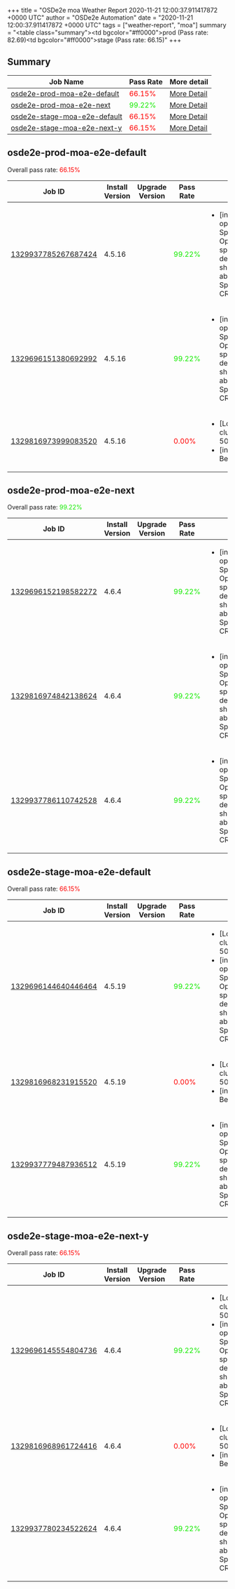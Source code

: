 +++
title = "OSDe2e moa Weather Report 2020-11-21 12:00:37.911417872 +0000 UTC"
author = "OSDe2e Automation"
date = "2020-11-21 12:00:37.911417872 +0000 UTC"
tags = ["weather-report", "moa"]
summary = "<table class=\"summary\"><tr><td bgcolor=\"#ff0000\"></td><td>prod (Pass rate: 82.69)</td></tr><tr><td bgcolor=\"#ff0000\"></td><td>stage (Pass rate: 66.15)</td></tr></table>"
+++
## Summary

| Job Name | Pass Rate | More detail |
|----------|-----------|-------------|
|[osde2e-prod-moa-e2e-default](https://prow.svc.ci.openshift.org/?job=osde2e-prod-moa-e2e-default)| <span style="color:#ff0000;">66.15%</span>|[More Detail](#osde2e-prod-moa-e2e-default)|
|[osde2e-prod-moa-e2e-next](https://prow.svc.ci.openshift.org/?job=osde2e-prod-moa-e2e-next)| <span style="color:#14eb00;">99.22%</span>|[More Detail](#osde2e-prod-moa-e2e-next)|
|[osde2e-stage-moa-e2e-default](https://prow.svc.ci.openshift.org/?job=osde2e-stage-moa-e2e-default)| <span style="color:#ff0000;">66.15%</span>|[More Detail](#osde2e-stage-moa-e2e-default)|
|[osde2e-stage-moa-e2e-next-y](https://prow.svc.ci.openshift.org/?job=osde2e-stage-moa-e2e-next-y)| <span style="color:#ff0000;">66.15%</span>|[More Detail](#osde2e-stage-moa-e2e-next-y)|



## osde2e-prod-moa-e2e-default

Overall pass rate: <span style="color:#ff0000;">66.15%</span>

| Job ID | Install Version | Upgrade Version | Pass Rate | Failures |
|--------|-----------------|-----------------|-----------|----------|
[1329937785267687424](https://prow.ci.openshift.org/view/gs/origin-ci-test/logs/osde2e-prod-moa-e2e-default/1329937785267687424) | 4.5.16 |  | <span style="color:#14eb00;">99.22%</span>|<ul><li>[install] [Suite: operators] [OSD] Splunk Forwarder Operator splunkforwarders dedicated admin should not be able to manage SplunkForwarders CR</li></ul>
[1329696151380692992](https://prow.ci.openshift.org/view/gs/origin-ci-test/logs/osde2e-prod-moa-e2e-default/1329696151380692992) | 4.5.16 |  | <span style="color:#14eb00;">99.22%</span>|<ul><li>[install] [Suite: operators] [OSD] Splunk Forwarder Operator splunkforwarders dedicated admin should not be able to manage SplunkForwarders CR</li></ul>
[1329816973999083520](https://prow.ci.openshift.org/view/gs/origin-ci-test/logs/osde2e-prod-moa-e2e-default/1329816973999083520) | 4.5.16 |  | <span style="color:#ff0000;">0.00%</span>|<ul><li>[Log Metrics] cluster-mgmt-500</li><li>[install] BeforeSuite</li></ul>



## osde2e-prod-moa-e2e-next

Overall pass rate: <span style="color:#14eb00;">99.22%</span>

| Job ID | Install Version | Upgrade Version | Pass Rate | Failures |
|--------|-----------------|-----------------|-----------|----------|
[1329696152198582272](https://prow.ci.openshift.org/view/gs/origin-ci-test/logs/osde2e-prod-moa-e2e-next/1329696152198582272) | 4.6.4 |  | <span style="color:#14eb00;">99.22%</span>|<ul><li>[install] [Suite: operators] [OSD] Splunk Forwarder Operator splunkforwarders dedicated admin should not be able to manage SplunkForwarders CR</li></ul>
[1329816974842138624](https://prow.ci.openshift.org/view/gs/origin-ci-test/logs/osde2e-prod-moa-e2e-next/1329816974842138624) | 4.6.4 |  | <span style="color:#14eb00;">99.22%</span>|<ul><li>[install] [Suite: operators] [OSD] Splunk Forwarder Operator splunkforwarders dedicated admin should not be able to manage SplunkForwarders CR</li></ul>
[1329937786110742528](https://prow.ci.openshift.org/view/gs/origin-ci-test/logs/osde2e-prod-moa-e2e-next/1329937786110742528) | 4.6.4 |  | <span style="color:#14eb00;">99.22%</span>|<ul><li>[install] [Suite: operators] [OSD] Splunk Forwarder Operator splunkforwarders dedicated admin should not be able to manage SplunkForwarders CR</li></ul>



## osde2e-stage-moa-e2e-default

Overall pass rate: <span style="color:#ff0000;">66.15%</span>

| Job ID | Install Version | Upgrade Version | Pass Rate | Failures |
|--------|-----------------|-----------------|-----------|----------|
[1329696144640446464](https://prow.ci.openshift.org/view/gs/origin-ci-test/logs/osde2e-stage-moa-e2e-default/1329696144640446464) | 4.5.19 |  | <span style="color:#14eb00;">99.22%</span>|<ul><li>[Log Metrics] cluster-mgmt-500</li><li>[install] [Suite: operators] [OSD] Splunk Forwarder Operator splunkforwarders dedicated admin should not be able to manage SplunkForwarders CR</li></ul>
[1329816968231915520](https://prow.ci.openshift.org/view/gs/origin-ci-test/logs/osde2e-stage-moa-e2e-default/1329816968231915520) | 4.5.19 |  | <span style="color:#ff0000;">0.00%</span>|<ul><li>[Log Metrics] cluster-mgmt-500</li><li>[install] BeforeSuite</li></ul>
[1329937779487936512](https://prow.ci.openshift.org/view/gs/origin-ci-test/logs/osde2e-stage-moa-e2e-default/1329937779487936512) | 4.5.19 |  | <span style="color:#14eb00;">99.22%</span>|<ul><li>[install] [Suite: operators] [OSD] Splunk Forwarder Operator splunkforwarders dedicated admin should not be able to manage SplunkForwarders CR</li></ul>



## osde2e-stage-moa-e2e-next-y

Overall pass rate: <span style="color:#ff0000;">66.15%</span>

| Job ID | Install Version | Upgrade Version | Pass Rate | Failures |
|--------|-----------------|-----------------|-----------|----------|
[1329696145554804736](https://prow.ci.openshift.org/view/gs/origin-ci-test/logs/osde2e-stage-moa-e2e-next-y/1329696145554804736) | 4.6.4 |  | <span style="color:#14eb00;">99.22%</span>|<ul><li>[Log Metrics] cluster-mgmt-500</li><li>[install] [Suite: operators] [OSD] Splunk Forwarder Operator splunkforwarders dedicated admin should not be able to manage SplunkForwarders CR</li></ul>
[1329816968961724416](https://prow.ci.openshift.org/view/gs/origin-ci-test/logs/osde2e-stage-moa-e2e-next-y/1329816968961724416) | 4.6.4 |  | <span style="color:#ff0000;">0.00%</span>|<ul><li>[Log Metrics] cluster-mgmt-500</li><li>[install] BeforeSuite</li></ul>
[1329937780234522624](https://prow.ci.openshift.org/view/gs/origin-ci-test/logs/osde2e-stage-moa-e2e-next-y/1329937780234522624) | 4.6.4 |  | <span style="color:#14eb00;">99.22%</span>|<ul><li>[install] [Suite: operators] [OSD] Splunk Forwarder Operator splunkforwarders dedicated admin should not be able to manage SplunkForwarders CR</li></ul>



